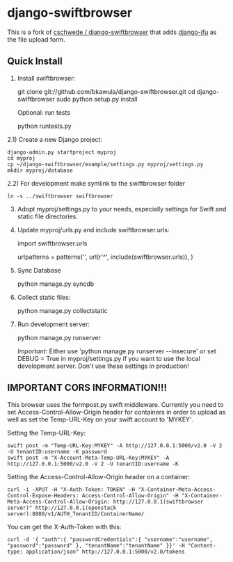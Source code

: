 django-swiftbrowser
===================

This is a fork of [cschwede / django-swiftbrowser](https://github.com/cschwede/django-swiftbrowser) that adds [django-jfu](https://github.com/Alem/django-jfu) as the file upload form. 

Quick Install
-------------

1) Install swiftbrowser:

    git clone git://github.com/bkawula/django-swiftbrowser.git
    cd django-swiftbrowser
    sudo python setup.py install

   Optional: run tests

    python runtests.py

2.1) Create a new Django project:

    django-admin.py startproject myproj
    cd myproj
    cp ~/django-swiftbrowser/example/settings.py myproj/settings.py
	mkdir myproj/database

2.2) For development make symlink to the swiftbrowser folder

	ln -s ../swiftbrowser swiftbrowser

3) Adopt myproj/settings.py to your needs, especially settings for Swift and static file directories.

4) Update myproj/urls.py and include swiftbrowser.urls:

    import swiftbrowser.urls

    urlpatterns = patterns('',
        url(r'^', include(swiftbrowser.urls)),
    )

5) Sync Database

	python manage.py syncdb

6) Collect static files:

    python manage.py collectstatic

7) Run development server:
   
    python manage.py runserver

   *Important*: Either use 'python manage.py runserver --insecure' or set DEBUG = True in myproj/settings.py if you want to use the
   local development server. Don't use these settings in production!
   
IMPORTANT CORS INFORMATION!!!
-----------------------------

This browser uses the formpost.py swift middleware. Currently you need to set Access-Control-Allow-Origin header for containers in order to upload as well as set the Temp-URL-Key on your swift account to 'MYKEY'. 

Setting the Temp-URL-Key:

	swift post -m "Temp-URL-Key:MYKEY" -A http://127.0.0.1:5000/v2.0 -V 2 -U tenantID:username -K password
	swift post -m "X-Account-Meta-Temp-URL-Key:MYKEY" -A http://127.0.0.1:5000/v2.0 -V 2 -U tenantID:username -K

Setting the Access-Control-Allow-Origin header on a container:

	curl -i -XPUT -H "X-Auth-Token: TOKEN" -H "X-Container-Meta-Access-Control-Expose-Headers: Access-Control-Allow-Origin" -H "X-Container-Meta-Access-Control-Allow-Origin: http://127.0.0.1(swiftbrowser server)" http://127.0.0.1(openstack server):8080/v1/AUTH_TenantID/ContainerName/

You can get the X-Auth-Token with this:

	curl -d '{ "auth":{ "passwordCredentials":{ "username":"username", "password":"password" }, "tenantName":"tenantName" }}' -H "Content-type: application/json" http://127.0.0.1:5000/v2.0/tokens
